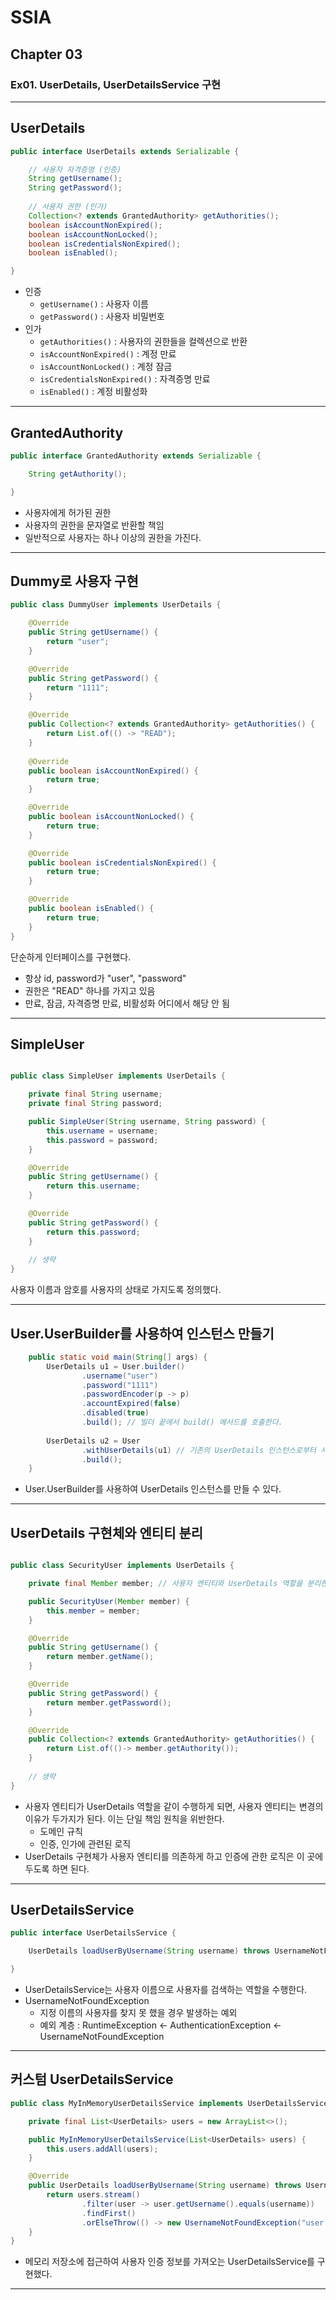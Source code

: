 # SSIA
## Chapter 03
### Ex01. UserDetails, UserDetailsService 구현

---

## UserDetails
```java
public interface UserDetails extends Serializable {

    // 사용자 자격증명 (인증)
    String getUsername();
    String getPassword();
    
    // 사용자 권한 (인가)
	Collection<? extends GrantedAuthority> getAuthorities();
	boolean isAccountNonExpired();
	boolean isAccountNonLocked();
	boolean isCredentialsNonExpired();
	boolean isEnabled();

}
```
- 인증
  - `getUsername()` : 사용자 이름
  - `getPassword()` : 사용자 비밀번호
- 인가
  - `getAuthorities()` : 사용자의 권한들을 컬렉션으로 반환
  - `isAccountNonExpired()` : 계정 만료
  - `isAccountNonLocked()` : 계정 잠금
  - `isCredentialsNonExpired()` : 자격증명 만료
  - `isEnabled()` : 계정 비활성화

---

## GrantedAuthority
```java
public interface GrantedAuthority extends Serializable {

	String getAuthority();

}
```
- 사용자에게 허가된 권한
- 사용자의 권한을 문자열로 반환할 책임
- 일반적으로 사용자는 하나 이상의 권한을 가진다.

---

## Dummy로 사용자 구현
```java
public class DummyUser implements UserDetails {

    @Override
    public String getUsername() {
        return "user";
    }

    @Override
    public String getPassword() {
        return "1111";
    }

    @Override
    public Collection<? extends GrantedAuthority> getAuthorities() {
        return List.of(() -> "READ");
    }
    
    @Override
    public boolean isAccountNonExpired() {
        return true;
    }

    @Override
    public boolean isAccountNonLocked() {
        return true;
    }

    @Override
    public boolean isCredentialsNonExpired() {
        return true;
    }

    @Override
    public boolean isEnabled() {
        return true;
    }
}
```
단순하게 인터페이스를 구현했다.
- 항상 id, password가 "user", "password"
- 권한은 "READ" 하나를 가지고 있음
- 만료, 잠금, 자격증명 만료, 비활성화 어디에서 해당 안 됨

---

## SimpleUser
```java

public class SimpleUser implements UserDetails {

    private final String username;
    private final String password;

    public SimpleUser(String username, String password) {
        this.username = username;
        this.password = password;
    }

    @Override
    public String getUsername() {
        return this.username;
    }

    @Override
    public String getPassword() {
        return this.password;
    }
    
    // 생략
}

```
사용자 이름과 암호를 사용자의 상태로 가지도록 정의했다.

---

## User.UserBuilder를 사용하여 인스턴스 만들기
```java
	public static void main(String[] args) {
		UserDetails u1 = User.builder()
				.username("user")
				.password("1111")
				.passwordEncoder(p -> p)
				.accountExpired(false)
				.disabled(true)
				.build(); // 빌더 끝에서 build() 메서드를 호출한다.
		
		UserDetails u2 = User
				.withUserDetails(u1) // 기존의 UserDetails 인스턴스로부터 사용자를 만들 수 있음
				.build();
	}
```
- User.UserBuilder를 사용하여 UserDetails 인스턴스를 만들 수 있다.

---

## UserDetails 구현체와 엔티티 분리
```java

public class SecurityUser implements UserDetails {

    private final Member member; // 사용자 엔티티와 UserDetails 역할을 분리한다.

    public SecurityUser(Member member) {
        this.member = member;
    }

    @Override
    public String getUsername() {
        return member.getName();
    }

    @Override
    public String getPassword() {
        return member.getPassword();
    }

    @Override
    public Collection<? extends GrantedAuthority> getAuthorities() {
        return List.of(()-> member.getAuthority());
    }
    
    // 생략
}
```

- 사용자 엔티티가 UserDetails 역할을 같이 수행하게 되면, 사용자 엔티티는 변경의 이유가 두가지가 된다. 이는 단일 책임 원칙을 위반한다.
  - 도메인 규칙
  - 인증, 인가에 관련된 로직
- UserDetails 구현체가 사용자 엔티티를 의존하게 하고 인증에 관한 로직은 이 곳에 두도록 하면 된다.

---

## UserDetailsService
```java
public interface UserDetailsService {

	UserDetails loadUserByUsername(String username) throws UsernameNotFoundException;

}
```
- UserDetailsService는 사용자 이름으로 사용자를 검색하는 역할을 수행한다.
- UsernameNotFoundException
  - 지정 이름의 사용자를 찾지 못 했을 경우 발생하는 예외
  - 예외 계층 : RuntimeException <- AuthenticationException <- UsernameNotFoundException

---

## 커스텀 UserDetailsService
```java
public class MyInMemoryUserDetailsService implements UserDetailsService {

    private final List<UserDetails> users = new ArrayList<>();

    public MyInMemoryUserDetailsService(List<UserDetails> users) {
        this.users.addAll(users);
    }

    @Override
    public UserDetails loadUserByUsername(String username) throws UsernameNotFoundException {
        return users.stream()
                .filter(user -> user.getUsername().equals(username))
                .findFirst()
                .orElseThrow(() -> new UsernameNotFoundException("user not found"));
    }
}
```
- 메모리 저장소에 접근하여 사용자 인증 정보를 가져오는 UserDetailsService를 구현했다.

---
